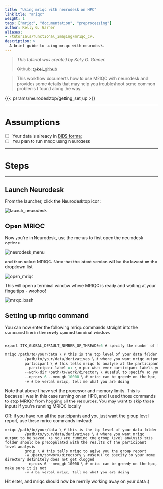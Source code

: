 ```yaml
---
title: "Using mriqc with neurodesk on HPC"
linkTitle: "mriqc"
weight: 1
tags: ["mriqc", "documentation", "preprocessing"]
author: Kelly G. Garner
aliases:
- /tutorials/functional_imaging/mriqc_cvl
description: > 
  A brief guide to using mriqc with neurodesk.
---
```



> _This tutorial was created by Kelly G. Garner._ 
>
> Github: [@kel_github](https://github.com/kel-github)
>

> This workflow documents how to use MRIQC with neurodesk and provides some details that may help you troubleshoot some common problems I found along the way. 

<!-- Following line adds a link to getting set up with Neurodesk -->
{{< params/neurodesktop/getting_set_up >}}
<!-- -->

---

# Assumptions

- [ ] Your data is already in [BIDS format](https://bids.neuroimaging.io/)
- [ ] You plan to run mriqc using Neurodesk

---

# Steps

---

## Launch Neurodesk

From the launcher, click the Neurodesktop icon:

![launch_neurodesk](/tutorials/functional_imaging/mriqc/launch_neurodesk.png 'launch_neurodesk') <!-- ![filename without extension](/subfolder_name/filename.png '[filename without extension')  -->

## Open MRIQC

Now you're in Neurodesk, use the menus to first open the neurodesk options

![neurodesk_menu](/tutorials/functional_imaging/mriqc/neurodesk_menu.png 'neurodesk_menu') <!-- ![filename without extension](/subfolder_name/filename.png '[filename without extension')  -->

and then select MRIQC. Note that the latest version will be the lowest on the dropdown list:

![open_mriqc](/tutorials/functional_imaging/mriqc/open_mriqc.png 'open_mriqc') <!-- ![filename without extension](/subfolder_name/filename.png '[filename without extension')  -->

This will open a terminal window where MRIQC is ready and waiting at your fingertips - woohoo!

![mriqc_bash](/tutorials/functional_imaging/mriqc/mriqc_bash.png 'mriqc_bash') <!-- ![filename without extension](/subfolder_name/filename.png '[filename without extension')  -->

## Setting up mriqc command

You can now enter the following mriqc commands straight into the command line in the newly opened terminal window. 

```go

export ITK_GLOBAL_DEFAULT_NUMBER_OF_THREADS=6 # specify the number of threads you want to use

mriqc /path/to/your/data \ # this is the top level of your data folder
         /path/to/your/data/derivatives \ # where you want mriqc output to be saved
         participant \ # this tells mriqc to analyse at the participant level
         --participant-label 01 \ # put what ever participant labels you want to analyse
         --work-dir /path/to/work/directory \ #useful to specify so your home directory definitely does not get clogged
         --nprocs 6 --mem_gb 10000 \ # mriqc can be greedy on the hpc, make sure it is not
         -v # be verbal mriqc, tell me what you are doing
```

Note that above I have set the processor and memory limits. This is because I was in this case running on an HPC, and I used those commands to stop MRIQC from hogging all the resources. You may want to skip those inputs if you're running MRIQC locally.  


OR: if you have run all the participants and you just want the group level report, use these mriqc commands instead:

```
mriqc /path/to/your/data \ # this is the top level of your data folder
         /path/to/your/data/derivatives \ # where you want mriqc output to be saved. As you are running the group level analysis this folder should be prepopulated with the results of the participant level analysis
         group \ # this tells mriqc to agive you the group report
         -w /path/to/work/directory \ #useful to specify so your home directory definitely does not get clogged
         --nprocs 6 --mem_gb 10000 \ # mriqc can be greedy on the hpc, make sure it is not
         -v # be verbal mriqc, tell me what you are doing
```


Hit enter, and mriqc should now be merrily working away on your data :)
